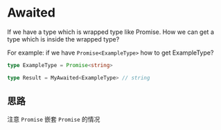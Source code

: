 # Awaited

If we have a type which is wrapped type like Promise. How we can get a type which is inside the wrapped type?

For example: if we have `Promise<ExampleType>` how to get ExampleType?

```typescript
type ExampleType = Promise<string>

type Result = MyAwaited<ExampleType> // string
```

## 思路

注意 `Promise` 嵌套 `Promise` 的情况
